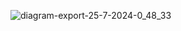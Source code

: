 ![diagram-export-25-7-2024-0_48_33](https://github.com/user-attachments/assets/956aeda7-a4ff-4193-b8ec-0f28f8b9607e)
